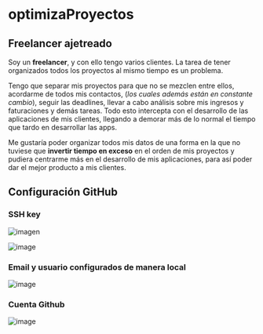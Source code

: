 # optimizaProyectos
## Freelancer ajetreado
Soy un **freelancer**, y con ello tengo varios clientes. La tarea de tener organizados todos los proyectos al mismo tiempo es un problema.

Tengo que separar mis proyectos para que no se mezclen entre ellos, acordarme de todos mis contactos, (_los cuales además están en constante cambio_), seguir las deadlines, llevar a cabo análisis sobre mis ingresos y faturaciones y demás tareas. Todo esto intercepta con el desarrollo de las aplicaciones de mis clientes, llegando a demorar más de lo normal el tiempo que tardo en desarrollar las apps.

Me gustaría poder organizar todos mis datos de una forma en la que no tuviese que **invertir tiempo en exceso** en el orden de mis proyectos y pudiera centrarme más en el desarrollo de mis aplicaciones, para así poder dar el mejor producto a mis clientes.

## Configuración GitHub
### SSH key
![imagen](https://github.com/smallPingu/antiTarjetas/assets/134606360/00b224f7-230c-404a-bf8e-6be350fac35b)

![image](https://github.com/smallPingu/antiTarjetas/assets/134606360/41b5f104-6cf9-4821-abb0-741fedbb14bb)

### Email y usuario configurados de manera local
![image](https://github.com/smallPingu/antiTarjetas/assets/134606360/aa1a8e85-1fd6-4a10-aeef-6a0a0260a500)

### Cuenta Github
![image](https://github.com/smallPingu/antiTarjetas/assets/134606360/186d6ef0-df28-4886-a92c-c167d5af6ec5)
